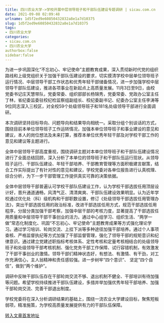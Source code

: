 ```yaml
---
title: 四川农业大学->学校开展中层领导班子和干部队伍建设专题调研 | sicau.com.cn
date: 2021-09-08 02:09:48
urlname: 1d5f2ed9e60850432832a8e1a7d10375
slug: 1d5f2ed9e60850432832a8e1a7d10375
tags: 
- 四川农业大学
categories:
- sicau.com.cn
- 四川农业大学
authorbox:false
sidebar:false
---
```

为进一步巩固深化“不忘初心、牢记使命”主题教育成果，深入贯彻新时代党的组织路线和上级党组织关于加强干部队伍建设的要求，切实摸清学校中层单位领导班子运行情况、中层领导干部工作状态和优秀年轻干部储备情况，进一步加强学校中层领导干部队伍建设，推进各项事业在新起点上高质量发展。11月3日至9日，由校党委书记庄天慧带队，党委常委、组织部部长杨锦秀，党委常委、党政办公室主任丁林，省纪委监委驻校纪检监察组副组长、校纪委副书记、纪委办公室主任李涛等9位同志深入三校区，对全校59个处级领导班子和181名处级领导干部进行全面调研。

本次调研坚持目标导向、问题导向和结果导向相统一。采取分组个别谈话的方式，围绕目前本单位领导班子工作运转情况，加强本单位领导班子和事业建设的意见和建议，本人的岗位想法及未来打算，推荐本单位优秀年轻干部及对学校干部工作的意见和建议等主题进行。

全体中层领导干部高度重视，围绕调研主题对本单位领导班子和干部队伍建设情况进行了全面总结回顾，深入分析了本单位的领导班子和干部队伍运行现状。从领导班子运行、干部队伍建设、年轻干部培养、干部教育管理等方面积极建言献策，结合工作实际提出了有针对性的意见和建议，学校党委对各单位报告进行认真梳理、综合分析，为下一步干部管理工作提供真实可靠的决策依据。

全体中层领导干部普遍认可学校干部队伍建设工作，认为学校干部选拔任用顶层设计好，晋升通道通畅，风清气正、清清爽爽、干部队伍建设效果明显。认为近年学校通过优化处（科）级机构和干部职数设置，修订《处级领导干部选拔任用管理办法》，突出干部选拔任用的政治标准，改进干部选拔任用方式，规范干部选拔任用程序，分层分类加强干部考察，加强中层干部的考核力度，显著提高了干部选拔任用质量和中层领导干部干事创业的活力。通过中心组学习、组织生活、“两学一做”常态化制度化、巩固“不忘初心、牢记使命”主题教育成果等方式强化理论学习。通过学习培训、轮岗交流、上挂下派等多种途径加强干部培养。通过个人事项查核、严格监督执纪等方式加强了干部监督管理，强化了领导干部的规矩意识和纪律意识。通过建立党建述职指标考核体系、定性考核和定量考核相结合的处级领导班子和处级领导干部考核机制、强化党务干部工作保障、试行容错机制，有效激发了干部干事创业的激情。领导干部们精神状态好，有想法、有激情、有干劲，对工作充满信心，主人翁精神和责任感较强。进一步树牢“四个意识”、 坚定“四个自信”，做到“两个维护”。

调研中反映干部队伍存在干部轮岗交流不够、退出机制不健全、干部培训有待加强等问题。希望学校持续推进干部队伍建设，多措并举加强优秀年轻干部培养、加强干部轮岗交流、完善干部退出制度。

学校党委将在深入分析调研结果的基础上，围绕一流农业大学建设目标，聚焦短板弱项，精准施策，为学校高质量发展提供有力的干部队伍保障。



[转入文章首发地址](https://news.sicau.edu.cn/info/1135/59814.htm)